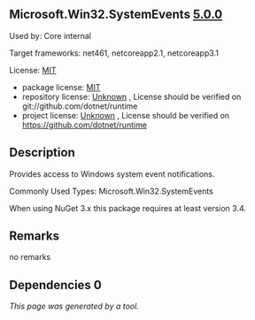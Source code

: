 Microsoft.Win32.SystemEvents [5.0.0](https://www.nuget.org/packages/Microsoft.Win32.SystemEvents/5.0.0)
--------------------

Used by: Core internal

Target frameworks: net461, netcoreapp2.1, netcoreapp3.1

License: [MIT](../../../../licenses/mit) 

- package license: [MIT](https://licenses.nuget.org/MIT) 
- repository license: [Unknown](git://github.com/dotnet/runtime) , License should be verified on git://github.com/dotnet/runtime
- project license: [Unknown](https://github.com/dotnet/runtime) , License should be verified on https://github.com/dotnet/runtime

Description
-----------
Provides access to Windows system event notifications.

Commonly Used Types:
Microsoft.Win32.SystemEvents
 
When using NuGet 3.x this package requires at least version 3.4.

Remarks
-----------
no remarks


Dependencies 0
-----------


*This page was generated by a tool.*